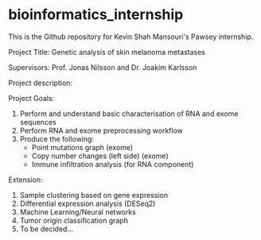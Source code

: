 # bioinformatics_internship
This is the Github repository for Kevin Shah Mansouri's Pawsey internship.

Project Title:
Genetic analysis of skin melanoma metastases

Supervisors:
Prof. Jonas Nilsson and Dr. Joakim Karlsson

Project description:

Project Goals:
1. Perform and understand basic characterisation of RNA and exome sequences
2. Perform RNA and exome preprocessing workflow
3. Produce the following:
    - Point mutations graph (exome)
    - Copy number changes (left side) (exome)
    - Immune infiltration analysis (for RNA component)


Extension:
1. Sample clustering based on gene expression
2. Differential expression analysis (DESeq2)
3. Machine Learning/Neural networks
4. Tumor origin classification graph
5. To be decided...



